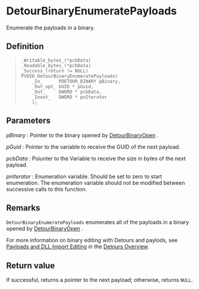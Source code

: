 DetourBinaryEnumeratePayloads
=============================

Enumerate the payloads in a binary.

Definition
----------

>     _Writable_bytes_(*pcbData)
>     _Readable_bytes_(*pcbData)
>     _Success_(return != NULL)
>     PVOID DetourBinaryEnumeratePayloads(
>         _In_      PDETOUR_BINARY pBinary,
>         _Out_opt_ GUID * pGuid,
>         _Out_     DWORD * pcbData,
>         _Inout_   DWORD * pnIterator
>         );

Parameters
----------

*pBinary*
:   Pointer to the binary opened by
    [DetourBinaryOpen](DetourBinaryOpen.md) .

*pGuid*
:   Pointer to the variable to receive the GUID of the next payload.

*pcbData*
:   Poiunter to the Variable to receive the size in bytes of the
    next payload.

*pnIterator*
:   Enumeration variable. Should be set to zero to start enumeration.
    The enumeration variable should not be modified between successive
    calls to this function.

Remarks
-------

`DetourBinaryEnumeratePayloads` enumerates all of the payloads in a
binary opened by [DetourBinaryOpen](DetourBinaryOpen.md) .

For more information on binary editing with Detours and paylods, see
[Payloads and DLL Import Editing](OwerviewPayloads.md) in the [Detours
Overview](Home.md).

Return value
------------

If successful, returns a pointer to the next payload; otherwise, returns
`NULL`.

